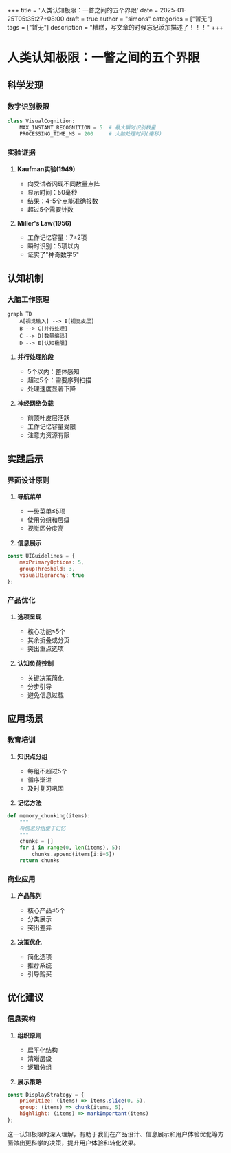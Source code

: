 +++
title = '人类认知极限：一瞥之间的五个界限'
date = 2025-01-25T05:35:27+08:00
draft = true
author = "simons"
categories = ["暂无"]
tags = ["暂无"]
description = "糟糕，写文章的时候忘记添加描述了！！！"
+++

# 人类认知极限：一瞥之间的五个界限

## 科学发现

### 数字识别极限
```python
class VisualCognition:
    MAX_INSTANT_RECOGNITION = 5  # 最大瞬时识别数量
    PROCESSING_TIME_MS = 200     # 大脑处理时间(毫秒)
```

### 实验证据
1. **Kaufman实验(1949)**
   - 向受试者闪现不同数量点阵
   - 显示时间：50毫秒
   - 结果：4-5个点能准确报数
   - 超过5个需要计数

2. **Miller's Law(1956)**
   - 工作记忆容量：7±2项
   - 瞬时识别：5项以内
   - 证实了"神奇数字5"

## 认知机制

### 大脑工作原理
```mermaid
graph TD
    A[视觉输入] --> B[视觉皮层]
    B --> C[并行处理]
    C --> D[数量编码]
    D --> E[认知极限]
```

1. **并行处理阶段**
   - 5个以内：整体感知
   - 超过5个：需要序列扫描
   - 处理速度显著下降

2. **神经网络负载**
   - 前顶叶皮层活跃
   - 工作记忆容量受限
   - 注意力资源有限

## 实践启示

### 界面设计原则
1. **导航菜单**
   - 一级菜单≤5项
   - 使用分组和层级
   - 视觉区分度高

2. **信息展示**
```javascript
const UIGuidelines = {
    maxPrimaryOptions: 5,
    groupThreshold: 3,
    visualHierarchy: true
};
```

### 产品优化
1. **选项呈现**
   - 核心功能≤5个
   - 其余折叠或分页
   - 突出重点选项

2. **认知负荷控制**
   - 关键决策简化
   - 分步引导
   - 避免信息过载

## 应用场景

### 教育培训
1. **知识点分组**
   - 每组不超过5个
   - 循序渐进
   - 及时复习巩固

2. **记忆方法**
```python
def memory_chunking(items):
    """
    将信息分组便于记忆
    """
    chunks = []
    for i in range(0, len(items), 5):
        chunks.append(items[i:i+5])
    return chunks
```

### 商业应用
1. **产品陈列**
   - 核心产品≤5个
   - 分类展示
   - 突出差异

2. **决策优化**
   - 简化选项
   - 推荐系统
   - 引导购买

## 优化建议

### 信息架构
1. **组织原则**
   - 扁平化结构
   - 清晰层级
   - 逻辑分组

2. **展示策略**
```javascript
const DisplayStrategy = {
    prioritize: (items) => items.slice(0, 5),
    group: (items) => chunk(items, 5),
    highlight: (items) => markImportant(items)
};
```

这一认知极限的深入理解，有助于我们在产品设计、信息展示和用户体验优化等方面做出更科学的决策，提升用户体验和转化效果。
